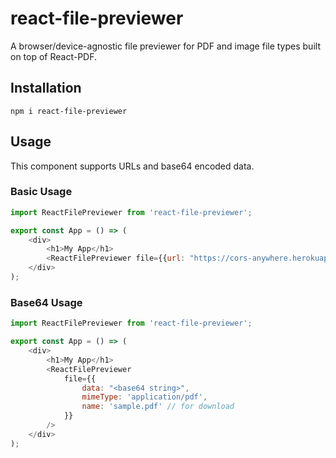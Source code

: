 # react-file-previewer
A browser/device-agnostic file previewer for PDF and image file types built on top of React-PDF.

## Installation
```
npm i react-file-previewer
```

## Usage
This component supports URLs and base64 encoded data.

### Basic Usage
```javascript
import ReactFilePreviewer from 'react-file-previewer';

export const App = () => (
    <div>
        <h1>My App</h1>
        <ReactFilePreviewer file={{url: "https://cors-anywhere.herokuapp.com/http://africau.edu/images/default/sample.pdf"}}/>
    </div>
);
```

### Base64 Usage
```javascript
import ReactFilePreviewer from 'react-file-previewer';

export const App = () => (
    <div>
        <h1>My App</h1>
        <ReactFilePreviewer 
            file={{
                data: "<base64 string>",
                mimeType: 'application/pdf',
                name: 'sample.pdf' // for download
            }}
        />
    </div>
);
```
